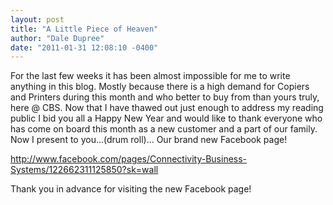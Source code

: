 ```yaml
---
layout: post
title: "A Little Piece of Heaven"
author: "Dale Dupree"
date: "2011-01-31 12:08:10 -0400"
---
```


For the last few weeks it has been almost impossible for me to write anything in this blog. Mostly because there is a high demand for Copiers and Printers during this month and who better to buy from than yours truly, here @ CBS. Now that I have thawed out just enough to address my reading public I bid you all a Happy New Year and would like to thank everyone who has come on board this month as a new customer and a part of our family. Now I present to you...(drum roll)... Our brand new Facebook page!

http://www.facebook.com/pages/Connectivity-Business-Systems/122662311125850?sk=wall

Thank you in advance for visiting the new Facebook page!
